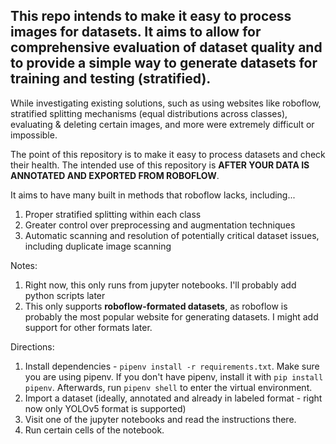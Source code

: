 ## This repo intends to make it easy to process images for datasets. It aims to allow for comprehensive evaluation of dataset quality and to provide a simple way to generate datasets for training and testing (stratified).


While investigating existing solutions, such as using websites like roboflow, stratified splitting mechanisms (equal distributions across classes), evaluating & deleting certain images, and more were extremely difficult or impossible. 

The point of this repository is to make it easy to process datasets and check their health. The intended use of this repository is **AFTER YOUR DATA IS ANNOTATED AND EXPORTED FROM ROBOFLOW**. 

It aims to have many built in methods that roboflow lacks, including...

1. Proper stratified splitting within each class
2. Greater control over preprocessing and augmentation techniques
3. Automatic scanning and resolution of potentially critical dataset issues, including duplicate image scanning


Notes:

1. Right now, this only runs from jupyter notebooks. I'll probably add python scripts later
2. This only supports **roboflow-formated datasets**, as roboflow is probably the most popular website for generating datasets. I might add support for other formats later.

Directions:
1. Install dependencies - `pipenv install -r requirements.txt`. Make sure you are using pipenv. If you don't have pipenv, install it with `pip install pipenv`. Afterwards, run `pipenv shell` to enter the virtual environment.
2. Import a dataset (ideally, annotated and already in labeled format - right now only YOLOv5 format is supported)
3. Visit one of the jupyter notebooks and read the instructions there.
4. Run certain cells of the notebook.